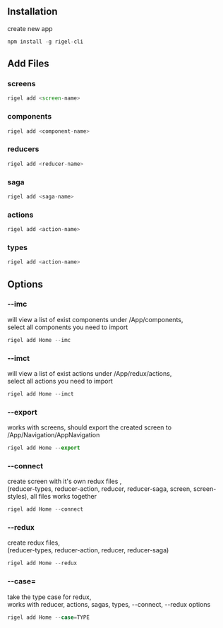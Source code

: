 <!-- ---
id: doc
title: Get Started
sidebar_label: Get Started
--- -->


## Installation
create new app
```js
npm install -g rigel-cli 
```

## Add Files
### screens
```js 
rigel add <screen-name>
```
### components
```js 
rigel add <component-name>
```
### reducers
```js 
rigel add <reducer-name>
```
### saga
```js 
rigel add <saga-name>
```
### actions
```js 
rigel add <action-name>
```
### types
```js 
rigel add <action-name>
```

## Options
### --imc
will view a list of exist components under /App/components, \
select all components you need to import
```js
rigel add Home --imc
```

### --imct
will view a list of exist actions under /App/redux/actions, \
select all actions you need to import
```js
rigel add Home --imct
```

### --export
works with screens, should export the created screen to /App/Navigation/AppNavigation
```js
rigel add Home --export
```

### --connect
create screen with it's own redux files , \
(reducer-types, reducer-action, reducer, reducer-saga, screen, screen-styles), all files works together
```js
rigel add Home --connect
```

### --redux
 create redux files, \
 (reducer-types, reducer-action, reducer, reducer-saga)
 ```js
rigel add Home --redux
```

### --case=<case-type-name>
take the type case for redux, \
works with reducer, actions, sagas, types, --connect, --redux options
```js
rigel add Home --case=TYPE
```